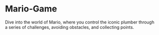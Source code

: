 # Mario-Game
Dive into the world of Mario, where you control the iconic plumber through a series of challenges, avoiding obstacles, and collecting points.
